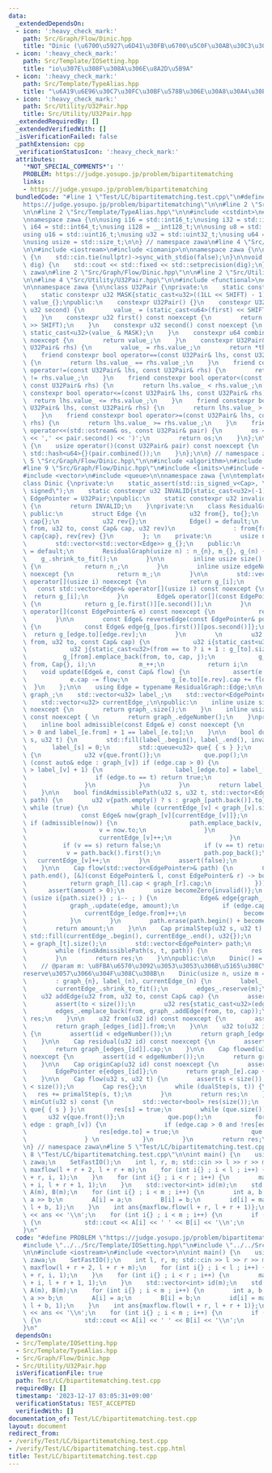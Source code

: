 ```yaml
---
data:
  _extendedDependsOn:
  - icon: ':heavy_check_mark:'
    path: Src/Graph/Flow/Dinic.hpp
    title: "Dinic (\u6700\u5927\u6D41\u30FB\u6700\u5C0F\u30AB\u30C3\u30C8)"
  - icon: ':heavy_check_mark:'
    path: Src/Template/IOSetting.hpp
    title: "io\u307E\u308F\u308A\u306E\u8A2D\u5B9A"
  - icon: ':heavy_check_mark:'
    path: Src/Template/TypeAlias.hpp
    title: "\u6A19\u6E96\u30C7\u30FC\u30BF\u578B\u306E\u30A8\u30A4\u30EA\u30A2\u30B9"
  - icon: ':heavy_check_mark:'
    path: Src/Utility/U32Pair.hpp
    title: Src/Utility/U32Pair.hpp
  _extendedRequiredBy: []
  _extendedVerifiedWith: []
  _isVerificationFailed: false
  _pathExtension: cpp
  _verificationStatusIcon: ':heavy_check_mark:'
  attributes:
    '*NOT_SPECIAL_COMMENTS*': ''
    PROBLEM: https://judge.yosupo.jp/problem/bipartitematching
    links:
    - https://judge.yosupo.jp/problem/bipartitematching
  bundledCode: "#line 1 \"Test/LC/bipartitematching.test.cpp\"\n#define PROBLEM \"\
    https://judge.yosupo.jp/problem/bipartitematching\"\n\n#line 2 \"Src/Template/IOSetting.hpp\"\
    \n\n#line 2 \"Src/Template/TypeAlias.hpp\"\n\n#include <cstdint>\n#include <cstddef>\n\
    \nnamespace zawa {\n\nusing i16 = std::int16_t;\nusing i32 = std::int32_t;\nusing\
    \ i64 = std::int64_t;\nusing i128 = __int128_t;\n\nusing u8 = std::uint8_t;\n\
    using u16 = std::uint16_t;\nusing u32 = std::uint32_t;\nusing u64 = std::uint64_t;\n\
    \nusing usize = std::size_t;\n\n} // namespace zawa\n#line 4 \"Src/Template/IOSetting.hpp\"\
    \n\n#include <iostream>\n#include <iomanip>\n\nnamespace zawa {\n\nvoid SetFastIO()\
    \ {\n    std::cin.tie(nullptr)->sync_with_stdio(false);\n}\n\nvoid SetPrecision(u32\
    \ dig) {\n    std::cout << std::fixed << std::setprecision(dig);\n}\n\n} // namespace\
    \ zawa\n#line 2 \"Src/Graph/Flow/Dinic.hpp\"\n\n#line 2 \"Src/Utility/U32Pair.hpp\"\
    \n\n#line 4 \"Src/Utility/U32Pair.hpp\"\n\n#include <functional>\n#line 7 \"Src/Utility/U32Pair.hpp\"\
    \n\nnamespace zawa {\n\nclass U32Pair {\nprivate:\n    static constexpr u32 SHIFT{32};\n\
    \    static constexpr u32 MASK{static_cast<u32>((1LL << SHIFT) - 1)};\n    u64\
    \ value_{};\npublic:\n    constexpr U32Pair() {}\n    constexpr U32Pair(u32 first,\
    \ u32 second) {\n        value_ = (static_cast<u64>(first) << SHIFT) | second;\n\
    \    }\n    constexpr u32 first() const noexcept {\n        return static_cast<u32>(value_\
    \ >> SHIFT);\n    }\n    constexpr u32 second() const noexcept {\n        return\
    \ static_cast<u32>(value_ & MASK);\n    }\n    constexpr u64 combined() const\
    \ noexcept {\n        return value_;\n    }\n    constexpr U32Pair& operator=(const\
    \ U32Pair& rhs) {\n        value_ = rhs.value_;\n        return *this;\n    }\n\
    \    friend constexpr bool operator==(const U32Pair& lhs, const U32Pair& rhs)\
    \ {\n        return lhs.value_ == rhs.value_;\n    }\n    friend constexpr bool\
    \ operator!=(const U32Pair& lhs, const U32Pair& rhs) {\n        return lhs.value_\
    \ != rhs.value_;\n    }\n    friend constexpr bool operator<(const U32Pair& lhs,\
    \ const U32Pair& rhs) {\n        return lhs.value_ < rhs.value_;\n    }\n    friend\
    \ constexpr bool operator<=(const U32Pair& lhs, const U32Pair& rhs) {\n      \
    \  return lhs.value_ <= rhs.value_;\n    }\n    friend constexpr bool operator>(const\
    \ U32Pair& lhs, const U32Pair& rhs) {\n        return lhs.value_ > rhs.value_;\n\
    \    }\n    friend constexpr bool operator>=(const U32Pair& lhs, const U32Pair&\
    \ rhs) {\n        return lhs.value_ >= rhs.value_;\n    }\n    friend std::ostream&\
    \ operator<<(std::ostream& os, const U32Pair& pair) {\n        os << '(' << pair.first()\
    \ << ',' << pair.second() << ')';\n        return os;\n    }\n};\n\nstruct U32PairHash\
    \ {\n    usize operator()(const U32Pair& pair) const noexcept {\n        return\
    \ std::hash<u64>{}(pair.combined());\n    }\n};\n\n} // namespace zawa\n#line\
    \ 5 \"Src/Graph/Flow/Dinic.hpp\"\n\n#include <algorithm>\n#include <cassert>\n\
    #line 9 \"Src/Graph/Flow/Dinic.hpp\"\n#include <limits>\n#include <type_traits>\n\
    #include <vector>\n#include <queue>\n\nnamespace zawa {\n\ntemplate <class Cap>\n\
    class Dinic {\nprivate:\n    static_assert(std::is_signed_v<Cap>, \"Cap must be\
    \ signed\");\n    static constexpr u32 INVALID{static_cast<u32>(-1)};\n    using\
    \ EdgePointer = U32Pair;\npublic:\n    static constexpr u32 invalid() noexcept\
    \ {\n        return INVALID;\n    }\nprivate:\n    class ResidualGraph {\n   \
    \ public:\n        struct Edge {\n            u32 from{}, to{};\n            Cap\
    \ cap{};\n            u32 rev{};\n            Edge() = default;\n            Edge(u32\
    \ from, u32 to, const Cap& cap, u32 rev)\n                : from{from}, to{to},\
    \ cap{cap}, rev{rev} {}\n        }; \n    private:\n        usize n_{}, m_{};\n\
    \        std::vector<std::vector<Edge>> g_{};\n    public:\n        ResidualGraph()\
    \ = default;\n        ResidualGraph(usize n) : n_{n}, m_{}, g_(n) {\n        \
    \    g_.shrink_to_fit();\n        }\n\n        inline usize size() const noexcept\
    \ {\n            return n_;\n        }\n        inline usize edgeNumber() const\
    \ noexcept {\n            return m_;\n        }\n\n        std::vector<Edge>&\
    \ operator[](usize i) noexcept {\n            return g_[i];\n        }\n     \
    \   const std::vector<Edge>& operator[](usize i) const noexcept {\n          \
    \  return g_[i];\n        }\n        Edge& operator[](const EdgePointer& e) noexcept\
    \ {\n            return g_[e.first()][e.second()];\n        }\n        const Edge&\
    \ operator[](const EdgePointer& e) const noexcept {\n            return g_[e.first()][e.second()];\n\
    \        }\n\n        const Edge& reverseEdge(const EdgePointer& pos) const noexcept\
    \ {\n            const Edge& edge{g_[pos.first()][pos.second()]};\n          \
    \  return g_[edge.to][edge.rev];\n        }\n        \n        u32 addEdge(u32\
    \ from, u32 to, const Cap& cap) {\n            u32 i{static_cast<u32>(g_[from].size())};\n\
    \            u32 j{static_cast<u32>(from == to ? i + 1 : g_[to].size())};\n  \
    \          g_[from].emplace_back(from, to, cap, j);\n            g_[to].emplace_back(to,\
    \ from, Cap{}, i);\n            m_++;\n            return i;\n        }\n    \
    \    void update(Edge& e, const Cap& flow) {\n            assert(e.cap >= flow);\n\
    \            e.cap -= flow;\n            g_[e.to][e.rev].cap += flow;\n      \
    \  }\n    };\n\n    using Edge = typename ResidualGraph::Edge;\n\n    ResidualGraph\
    \ graph_;\n    std::vector<u32> label_;\n    std::vector<EdgePointer> edges_;\n\
    \    std::vector<u32> currentEdge_;\n\npublic:\n    inline usize size() const\
    \ noexcept {\n        return graph_.size();\n    }\n    inline usize edgeNumber()\
    \ const noexcept { \n        return graph_.edgeNumber();\n    }\nprivate:\n\n\
    \    inline bool admissible(const Edge& e) const noexcept {\n        return e.cap\
    \ > 0 and label_[e.from] + 1 == label_[e.to];\n    }\n\n    bool dualStep(u32\
    \ s, u32 t) {\n        std::fill(label_.begin(), label_.end(), invalid());\n \
    \       label_[s] = 0;\n        std::queue<u32> que{ { s } };\n        while (que.size())\
    \ {\n            u32 v{que.front()};\n            que.pop();\n            for\
    \ (const auto& edge : graph_[v]) if (edge.cap > 0) {\n                if (label_[edge.to]\
    \ > label_[v] + 1) {\n                    label_[edge.to] = label_[v] + 1;\n \
    \                   if (edge.to == t) return true;\n                    que.emplace(edge.to);\n\
    \                }\n            }\n        }\n        return label_[t] < size();\n\
    \    }\n\n    bool findAdmissiblePath(u32 s, u32 t, std::vector<EdgePointer>&\
    \ path) {\n        u32 v{path.empty() ? s : graph_[path.back()].to};\n       \
    \ while (true) {\n            while (currentEdge_[v] < graph_[v].size()) {\n \
    \               const Edge& now{graph_[v][currentEdge_[v]]};\n               \
    \ if (admissible(now)) {\n                    path.emplace_back(v, currentEdge_[v]);\n\
    \                    v = now.to;\n                }\n                else {\n\
    \                    currentEdge_[v]++;\n                }\n            }\n  \
    \          if (v == s) return false;\n            if (v == t) return true;\n \
    \           v = path.back().first();\n            path.pop_back();\n         \
    \   currentEdge_[v]++;\n        }\n        assert(false);\n        return false;\n\
    \    }\n\n    Cap flow(std::vector<EdgePointer>& path) {\n        Cap amount{graph_[*std::min_element(path.begin(),\
    \ path.end(), [&](const EdgePointer& l, const EdgePointer& r) -> bool {\n    \
    \            return graph_[l].cap < graph_[r].cap;\n            })].cap};\n  \
    \      assert(amount > 0);\n        usize becomeZero{invalid()};\n        for\
    \ (usize i{path.size()} ; i-- ; ) {\n            Edge& edge{graph_[path[i]]};\n\
    \            graph_.update(edge, amount);\n            if (edge.cap == 0) {\n\
    \                currentEdge_[edge.from]++;\n                becomeZero = i;\n\
    \            }\n        }\n        path.erase(path.begin() + becomeZero, path.end());\n\
    \        return amount;\n    }\n\n    Cap primalStep(u32 s, u32 t) {\n       \
    \ std::fill(currentEdge_.begin(), currentEdge_.end(), u32{});\n        currentEdge_[t]\
    \ = graph_[t].size();\n        std::vector<EdgePointer> path;\n        Cap res{};\n\
    \        while (findAdmissiblePath(s, t, path)) {\n            res += flow(path);\n\
    \        }\n        return res;\n    }\n\npublic:\n\n    Dinic() = default;\n\
    \    // @param m: \u8FBA\u6570\u3092\u3053\u3053\u306B\u5165\u308C\u308B\u3068\
    reserve\u3057\u3066\u304F\u308C\u308B\n    Dinic(usize n, usize m = usize{}) \n\
    \        : graph_{n}, label_(n), currentEdge_(n) {\n        label_.shrink_to_fit();\n\
    \        currentEdge_.shrink_to_fit();\n        edges_.reserve(m);\n    }\n\n\
    \    u32 addEdge(u32 from, u32 to, const Cap& cap) {\n        assert(from < size());\n\
    \        assert(to < size());\n        u32 res{static_cast<u32>(edges_.size())};\n\
    \        edges_.emplace_back(from, graph_.addEdge(from, to, cap));\n        return\
    \ res;\n    }\n\n    u32 from(u32 id) const noexcept {\n        assert(id < edgeNumber());\n\
    \        return graph_[edges_[id]].from;\n    }\n\n    u32 to(u32 id) const noexcept\
    \ {\n        assert(id < edgeNumber());\n        return graph_[edges_[id]].to;\n\
    \    }\n\n    Cap residual(u32 id) const noexcept {\n        assert(id < edgeNumber());\n\
    \        return graph_[edges_[id]].cap;\n    }\n\n    Cap flowed(u32 id) const\
    \ noexcept {\n        assert(id < edgeNumber());\n        return graph_.reverseEdge(edges_[id]).cap;\n\
    \    }\n\n    Cap originCap(u32 id) const noexcept {\n        assert(id < edgeNumber());\n\
    \        EdgePointer e{edges_[id]};\n        return graph_[e].cap + graph_.reverseEdge(edges_[id]).cap;\n\
    \    }\n\n    Cap flow(u32 s, u32 t) {\n        assert(s < size());\n        assert(t\
    \ < size());\n        Cap res{};\n        while (dualStep(s, t)) {\n         \
    \   res += primalStep(s, t);\n        }\n        return res;\n    }\n\n    std::vector<bool>\
    \ minCut(u32 s) const {\n        std::vector<bool> res(size());\n        std::queue<u32>\
    \ que{ { s } };\n        res[s] = true;\n        while (que.size()) {\n      \
    \      u32 v{que.front()};\n            que.pop();\n            for (const auto&\
    \ edge : graph_[v]) {\n                if (edge.cap > 0 and !res[edge.to]) {\n\
    \                    res[edge.to] = true;\n                    que.emplace(edge.to);\n\
    \                } \n            }\n        }\n        return res;\n    }\n};\n\
    \n} // namespace zawa\n#line 5 \"Test/LC/bipartitematching.test.cpp\"\n\n#line\
    \ 8 \"Test/LC/bipartitematching.test.cpp\"\n\nint main() {\n    using namespace\
    \ zawa;\n    SetFastIO();\n    int l, r, m; std::cin >> l >> r >> m;\n    Dinic<int>\
    \ maxflow(l + r + 2, l + r + m);\n    for (int i{} ; i < l ; i++) {\n        maxflow.addEdge(l\
    \ + r, i, 1);\n    }\n    for (int i{} ; i < r ; i++) {\n        maxflow.addEdge(l\
    \ + i, l + r + 1, 1);\n    }\n    std::vector<int> id(m);\n    std::vector<int>\
    \ A(m), B(m);\n    for (int i{} ; i < m ; i++) {\n        int a, b; std::cin >>\
    \ a >> b;\n        A[i] = a;\n        B[i] = b;\n        id[i] = maxflow.addEdge(a,\
    \ l + b, 1);\n    }\n    int ans{maxflow.flow(l + r, l + r + 1)};\n    std::cout\
    \ << ans << '\\n';\n    for (int i{} ; i < m ; i++) {\n        if (maxflow.flowed(id[i]))\
    \ {\n            std::cout << A[i] << ' ' << B[i] << '\\n';\n        }\n    }\n\
    }\n"
  code: "#define PROBLEM \"https://judge.yosupo.jp/problem/bipartitematching\"\n\n\
    #include \"../../Src/Template/IOSetting.hpp\"\n#include \"../../Src/Graph/Flow/Dinic.hpp\"\
    \n\n#include <iostream>\n#include <vector>\n\nint main() {\n    using namespace\
    \ zawa;\n    SetFastIO();\n    int l, r, m; std::cin >> l >> r >> m;\n    Dinic<int>\
    \ maxflow(l + r + 2, l + r + m);\n    for (int i{} ; i < l ; i++) {\n        maxflow.addEdge(l\
    \ + r, i, 1);\n    }\n    for (int i{} ; i < r ; i++) {\n        maxflow.addEdge(l\
    \ + i, l + r + 1, 1);\n    }\n    std::vector<int> id(m);\n    std::vector<int>\
    \ A(m), B(m);\n    for (int i{} ; i < m ; i++) {\n        int a, b; std::cin >>\
    \ a >> b;\n        A[i] = a;\n        B[i] = b;\n        id[i] = maxflow.addEdge(a,\
    \ l + b, 1);\n    }\n    int ans{maxflow.flow(l + r, l + r + 1)};\n    std::cout\
    \ << ans << '\\n';\n    for (int i{} ; i < m ; i++) {\n        if (maxflow.flowed(id[i]))\
    \ {\n            std::cout << A[i] << ' ' << B[i] << '\\n';\n        }\n    }\n\
    }\n"
  dependsOn:
  - Src/Template/IOSetting.hpp
  - Src/Template/TypeAlias.hpp
  - Src/Graph/Flow/Dinic.hpp
  - Src/Utility/U32Pair.hpp
  isVerificationFile: true
  path: Test/LC/bipartitematching.test.cpp
  requiredBy: []
  timestamp: '2023-12-17 03:05:31+09:00'
  verificationStatus: TEST_ACCEPTED
  verifiedWith: []
documentation_of: Test/LC/bipartitematching.test.cpp
layout: document
redirect_from:
- /verify/Test/LC/bipartitematching.test.cpp
- /verify/Test/LC/bipartitematching.test.cpp.html
title: Test/LC/bipartitematching.test.cpp
---
```

